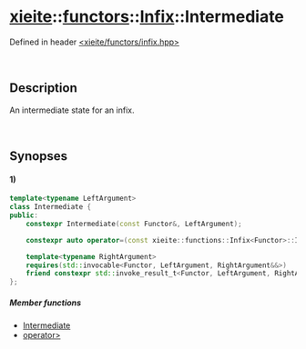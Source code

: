 # [xieite](../../../../../xieite.md)\:\:[functors](../../../../../functors.md)\:\:[Infix<Functor>](../../../infix.md)\:\:Intermediate
Defined in header [<xieite/functors/infix.hpp>](../../../../../../include/xieite/functors/infix.hpp)

&nbsp;

## Description
An intermediate state for an infix.

&nbsp;

## Synopses
#### 1)
```cpp
template<typename LeftArgument>
class Intermediate {
public:
    constexpr Intermediate(const Functor&, LeftArgument);

    constexpr auto operator=(const xieite::functions::Infix<Functor>::Intermediate<LeftArgument>&) = delete;

    template<typename RightArgument>
    requires(std::invocable<Functor, LeftArgument, RightArgument&&>)
    friend constexpr std::invoke_result_t<Functor, LeftArgument, RightArgument&&> operator>(const xieite::functors::Infix<Functor>::Intermediate<LeftArgument>&, RightArgument&&);
};
```
##### Member functions
- [Intermediate](./structures/intermediate/1/operators/constructor.md)
- [operator>](./structures/intermediate/1/operators/more.md)
